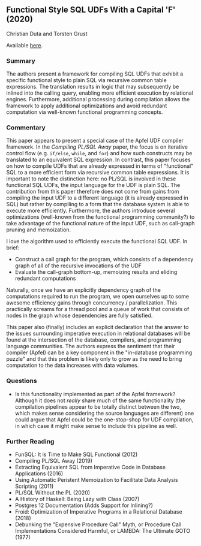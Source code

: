 ## Functional Style SQL UDFs With a Capital 'F' (2020)

Christian Duta and Torsten Grust

Available [here](https://db.inf.uni-tuebingen.de/staticfiles/publications/functional-style-UDFs.pdf).

### Summary

The authors present a framework for compiling SQL UDFs that exhibit a specific functional style to plain SQL via recursive common table expressions. The translation results in logic that may subsequently be inlined into the calling query, enabling more efficient execution by relational engines. Furthermore, additional processing during compilation allows the framework to apply additional optimizations and avoid redundant computation via well-known functional programming concepts.

### Commentary

This paper appears to present a special case of the Apfel UDF compiler framework. In the _Compiling PL/SQL Away_ paper, the focus is on iterative control flow (e.g. `if/else`, `while`, and `for`) and how such constructs may be translated to an equivalent SQL expression. In contrast, this paper focuses on how to compile UDFs that are already expressed in terms of "functional" SQL to a more efficient form via recursive common table expressions. It is important to note the distinction here: no PL/SQL is involved in these functional SQL UDFs, the input language for the UDF is plain SQL. The contribution from this paper therefore does not come from gains from compiling the input UDF to a different language (it is already expressed in SQL) but rather by compiling to a form that the database system is able to execute more efficiently. Furthermore, the authors introduce several optimizations (well-known from the functional programming community?) to take advantage of the functional nature of the input UDF, such as call-graph pruning and memoization.

I love the algorithm used to efficiently execute the functional SQL UDF. In brief:
- Construct a call graph for the program, which consists of a dependency graph of all of the recursive invocations of the UDF
- Evaluate the call-graph bottom-up, memoizing results and eliding redundant computations

Naturally, once we have an explicitly dependency graph of the computations required to run the program, we open ourselves up to some awesome efficiency gains through concurrency / parallelization. This practically screams for a thread pool and a queue of work that consists of nodes in the graph whose dependencies are fully satisfied.

This paper also (finally) includes an explicit declaration that the answer to the issues surrounding imperative execution in relational databases will be found at the intersection of the database, compilers, and programming language communities. The authors express the sentiment that their compiler (Apfel) can be a key component in the "in-database programming puzzle" and that this problem is likely only to grow as the need to bring computation to the data increases with data volumes.

### Questions

- Is this functionality implemented as part of the Apfel framework? Although it does not _really_ share much of the same functionality (the compilation pipelines appear to be totally distinct between the two, which makes sense considering the source languages are different) one could argue that Apfel could be the one-stop-shop for UDF compilation, in which case it might make sense to include this pipeline as well.

### Further Reading

- FunSQL: It is Time to Make SQL Functional (2012)
- Compiling PL/SQL Away (2019)
- Extracting Equivalent SQL from Imperative Code in Database Applications (2016)
- Using Automatic Peristent Memoization to Facilitate Data Analysis Scripting (2011)
- PL/SQL Without the PL (2020)
- A History of Haskell: Being Lazy with Class (2007)
- Postgres 12 Documentation (Adds Support for Inlining?)
- Froid: Optimization of Imperative Programs in a Relational Database (2018)
- Debunking the "Expensive Procedure Call" Myth, or Procedure Call Implementations Considered Harmful, or LAMBDA: The Ultimate GOTO (1977)
